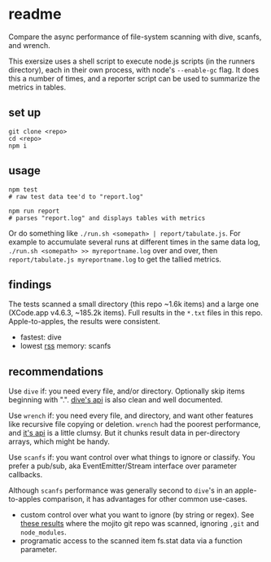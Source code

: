 # readme

Compare the async performance of file-system scanning with dive, scanfs, and wrench.

This exersize uses a shell script to execute node.js scripts (in the runners directory), each in their own process, with node's `--enable-gc` flag. It does this a number of times, and a reporter script can be used to summarize the metrics in tables.

## set up

    git clone <repo>
    cd <repo>
    npm i

## usage

    npm test
    # raw test data tee'd to "report.log"
    
    npm run report
    # parses "report.log" and displays tables with metrics

Or do something like `./run.sh <somepath> | report/tabulate.js`. For example to accumulate several runs at different times in the same data log, `./run.sh <somepath> >> myreportname.log` over and over, then `report/tabulate.js myreportname.log` to get the tallied metrics.

## findings

The tests scanned a small directory (this repo ~1.6k items) and a large one (XCode.app v4.6.3, ~185.2k items). Full results in the `*.txt` files in this repo. Apple-to-apples, the results were consistent.

* fastest: dive
* lowest [rss](http://en.wikipedia.org/wiki/Resident_set_size) memory: scanfs

## recommendations

Use `dive` if: you need every file, and/or directory. Optionally skip items beginning with ".". [dive's api](/isao/benchmisc/blob/master/runners/dive.js) is also clean and well documented.

Use `wrench` if: you need every file, and directory, and want other features like recursive file copying or deletion. `wrench` had the poorest performance, and [it's api](/isao/benchmisc/blob/master/runners/wrench.js) is a little clumsy. But it chunks result data in per-directory arrays, which might be handy.

Use `scanfs` if: you want control over what things to ignore or classify. You prefer a pub/sub, aka EventEmitter/Stream interface over parameter callbacks.

Although `scanfs` performance was generally second to `dive`'s in an apple-to-apples comparison, it has advantages for other common use-cases. 

* custom control over what you want to ignore (by string or regex). See [these results](/isao/benchmisc/blob/master/results-morepo.txt) where the mojito git repo was scanned, ignoring `,git` and `node_modules`.
* programatic access to the scanned item fs.stat data via a function parameter.
